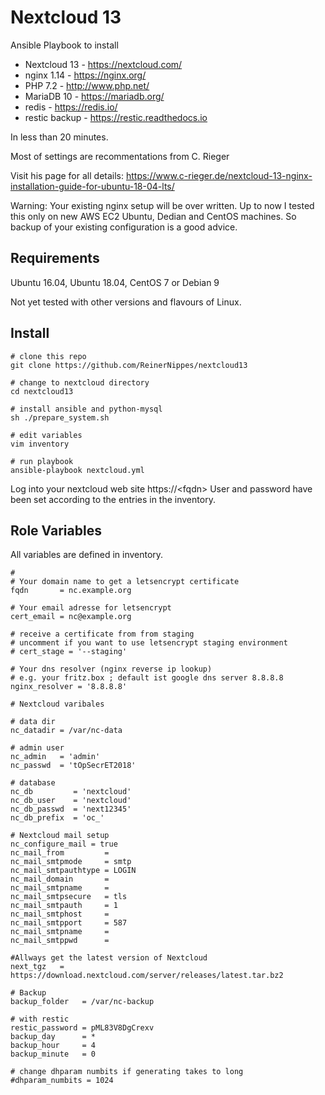 Nextcloud 13
=========

Ansible Playbook to install

* Nextcloud 13 - https://nextcloud.com/
* nginx 1.14 - https://nginx.org/
* PHP 7.2 - http://www.php.net/
* MariaDB 10 - https://mariadb.org/
* redis - https://redis.io/
* restic backup - https://restic.readthedocs.io

In less than 20 minutes.

Most of settings are recommentations from C. Rieger

Visit his page for all details: https://www.c-rieger.de/nextcloud-13-nginx-installation-guide-for-ubuntu-18-04-lts/

Warning: Your existing nginx setup will be over written. Up to now I tested this only on new AWS EC2 Ubuntu, Dedian and CentOS machines. So backup of your existing configuration is a good advice.


Requirements
------------

Ubuntu 16.04, Ubuntu 18.04, CentOS 7 or Debian 9

Not yet tested with other versions and flavours of Linux.

Install
-------
```
# clone this repo
git clone https://github.com/ReinerNippes/nextcloud13

# change to nextcloud directory
cd nextcloud13

# install ansible and python-mysql
sh ./prepare_system.sh

# edit variables
vim inventory

# run playbook
ansible-playbook nextcloud.yml

```

Log into your nextcloud web site https://\<fqdn\> 
User and password have been set according to the entries in the inventory.

Role Variables
--------------
All variables are defined in inventory.
```
# 
# Your domain name to get a letsencrypt certificate
fqdn       = nc.example.org

# Your email adresse for letsencrypt
cert_email = nc@example.org

# receive a certificate from from staging
# uncomment if you want to use letsencrypt staging environment
# cert_stage = '--staging'

# Your dns resolver (nginx reverse ip lookup)
# e.g. your fritz.box ; default ist google dns server 8.8.8.8
nginx_resolver = '8.8.8.8'

# Nextcloud varibales

# data dir
nc_datadir = /var/nc-data

# admin user
nc_admin   = 'admin'
nc_passwd  = 'tOpSecrET2018'

# database
nc_db         = 'nextcloud'
nc_db_user    = 'nextcloud'
nc_db_passwd  = 'next12345'
nc_db_prefix  = 'oc_'

# Nextcloud mail setup
nc_configure_mail = true
nc_mail_from         =
nc_mail_smtpmode     = smtp
nc_mail_smtpauthtype = LOGIN
nc_mail_domain       =
nc_mail_smtpname     =
nc_mail_smtpsecure   = tls
nc_mail_smtpauth     = 1
nc_mail_smtphost     =
nc_mail_smtpport     = 587
nc_mail_smtpname     =
nc_mail_smtppwd      =

#Allways get the latest version of Nextcloud
next_tgz   = https://download.nextcloud.com/server/releases/latest.tar.bz2

# Backup
backup_folder   = /var/nc-backup

# with restic
restic_password = pML83V8DgCrexv
backup_day      = *
backup_hour     = 4
backup_minute   = 0

# change dhparam numbits if generating takes to long
#dhparam_numbits = 1024

```


